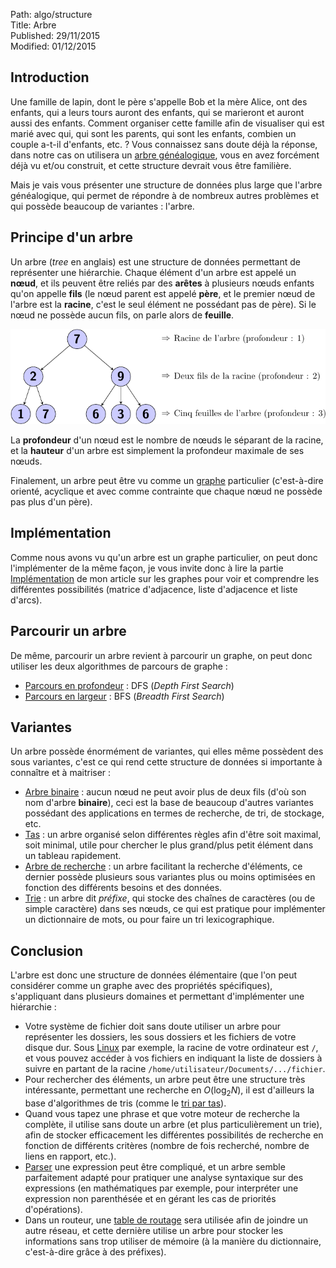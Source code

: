 Path: algo/structure  
Title: Arbre  
Published: 29/11/2015  
Modified: 01/12/2015  

## Introduction

Une famille de lapin, dont le père s'appelle Bob et la mère Alice, ont des enfants, qui a leurs tours auront des enfants, qui se marieront et auront aussi des enfants. Comment organiser cette famille afin de visualiser qui est marié avec qui, qui sont les parents, qui sont les enfants, combien un couple a-t-il d'enfants, etc. ? Vous connaissez sans doute déjà la réponse, dans notre cas on utilisera un [arbre généalogique](https://en.wikipedia.org/wiki/Family_tree), vous en avez forcément déjà vu et/ou construit, et cette structure devrait vous être familière.

Mais je vais vous présenter une structure de données plus large que l'arbre généalogique, qui permet de répondre à de nombreux autres problèmes et qui possède beaucoup de variantes : l'arbre.

## Principe d'un arbre

Un arbre (*tree* en anglais) est une structure de données permettant de représenter une hiérarchie. Chaque élément d'un arbre est appelé un **nœud**, et ils peuvent être reliés par des **arêtes** à plusieurs nœuds enfants qu'on appelle **fils** (le nœud parent est appelé **père**, et le premier nœud de l'arbre est la **racine**, c'est le seul élément ne possédant pas de père). Si le nœud ne possède aucun fils, on parle alors de **feuille**.

![Exemple d'arbre](/img/algo/structure/arbre/exemple_arbre.png)

La **profondeur** d'un nœud est le nombre de nœuds le séparant de la racine, et la **hauteur** d'un arbre est simplement la profondeur maximale de ses nœuds.

Finalement, un arbre peut être vu comme un [graphe](/algo/structure/graphe.html) particulier (c'est-à-dire orienté, acyclique et avec comme contrainte que chaque nœud ne possède pas plus d'un père).

## Implémentation

Comme nous avons vu qu'un arbre est un graphe particulier, on peut donc l'implémenter de la même façon, je vous invite donc à lire la partie [Implémentation](/algo/structure/graphe.html#implementation) de mon article sur les graphes pour voir et comprendre les différentes possibilités (matrice d'adjacence, liste d'adjacence et liste d'arcs).

## Parcourir un arbre

De même, parcourir un arbre revient à parcourir un graphe, on peut donc utiliser les deux algorithmes de parcours de graphe :

- [Parcours en profondeur](/algo/structure/graphe/parcours.html#le-parcours-en-profondeur) : DFS (*Depth First Search*)
- [Parcours en largeur](/algo/structure/graphe/parcours.html#le-parcours-en-largeur) : BFS (*Breadth First Search*)

## Variantes

Un arbre possède énormément de variantes, qui elles même possèdent des sous variantes, c'est ce qui rend cette structure de données si importante à connaître et à maitriser :

- [Arbre binaire](/algo/structure/arbre/arbre_binaire.html) : aucun nœud ne peut avoir plus de deux fils (d'où son nom d'arbre **binaire**), ceci est la base de beaucoup d'autres variantes possédant des applications en termes de recherche, de tri, de stockage, etc.
- [Tas](/algo/structure/arbre/tas.html) : un arbre organisé selon différentes règles afin d'être soit maximal, soit minimal, utile pour chercher le plus grand/plus petit élément dans un tableau rapidement. 
- [Arbre de recherche](/algo/structure/arbre/arbre_recherche.html) : un arbre facilitant la recherche d'éléments, ce dernier possède plusieurs sous variantes plus ou moins optimisées en fonction des différents besoins et des données.
- [Trie](/algo/structure/arbre/trie.html) : un arbre dit *préfixe*, qui stocke des chaînes de caractères (ou de simple caractère) dans ses nœuds, ce qui est pratique pour implémenter un dictionnaire de mots, ou pour faire un tri lexicographique. 

## Conclusion

L'arbre est donc une structure de données élémentaire (que l'on peut considérer comme un graphe avec des propriétés spécifiques), s'appliquant dans plusieurs domaines et permettant d'implémenter une hiérarchie :

- Votre système de fichier doit sans doute utiliser un arbre pour représenter les dossiers, les sous dossiers et les fichiers de votre disque dur. Sous [Linux](https://en.wikipedia.org/wiki/Linux) par exemple, la racine de votre ordinateur est `/`, et vous pouvez accéder à vos fichiers en indiquant la liste de dossiers à suivre en partant de la racine `/home/utilisateur/Documents/.../fichier`.
- Pour rechercher des éléments, un arbre peut être une structure très intéressante, permettant une recherche en $O(\log _2 N)$, il est d'ailleurs la base d'algorithmes de tris (comme le [tri par tas](/algo/tri/tri_tas.html)).
- Quand vous tapez une phrase et que votre moteur de recherche la complète, il utilise sans doute un arbre (et plus particulièrement un trie), afin de stocker efficacement les différentes possibilités de recherche en fonction de différents critères (nombre de fois recherché, nombre de liens en rapport, etc.).
- [Parser](https://en.wikipedia.org/wiki/Parsing) une expression peut être compliqué, et un arbre semble parfaitement adapté pour pratiquer une analyse syntaxique sur des expressions (en mathématiques par exemple, pour interpréter une expression non parenthésée et en gérant les cas de priorités d'opérations).
- Dans un routeur, une [table de routage](https://en.wikipedia.org/wiki/Routing_table) sera utilisée afin de joindre un autre réseau, et cette dernière utilise un arbre pour stocker les informations sans trop utiliser de mémoire (à la manière du dictionnaire, c'est-à-dire grâce à des préfixes).
